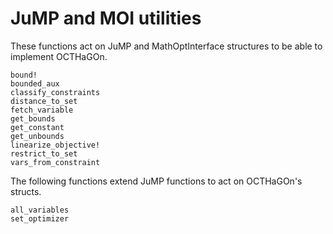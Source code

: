 # JuMP and MOI utilities

These functions act on JuMP and MathOptInterface structures to be able to implement OCTHaGOn. 

```@docs
bound!
bounded_aux
classify_constraints
distance_to_set
fetch_variable
get_bounds
get_constant
get_unbounds
linearize_objective!
restrict_to_set
vars_from_constraint
```

The following functions extend JuMP functions to act on OCTHaGOn's structs. 

```@docs
all_variables
set_optimizer
```